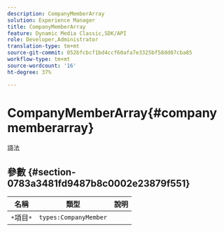 ```yaml
---
description: CompanyMemberArray
solution: Experience Manager
title: CompanyMemberArray
feature: Dynamic Media Classic,SDK/API
role: Developer,Administrator
translation-type: tm+mt
source-git-commit: 052bfcbcf1bd4ccf60afa7e3325bf58dd07cba85
workflow-type: tm+mt
source-wordcount: '16'
ht-degree: 37%

---
```



# CompanyMemberArray{#companymemberarray}

語法

## 參數 {#section-0783a3481fd9487b8c0002e23879f551}

| 名稱 | 類型 | 說明 |
|---|---|---|
| `*`項目`*` | `types:CompanyMember` |  |

